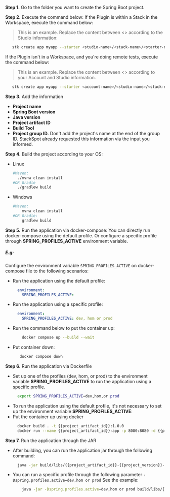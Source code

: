 **Step 1.** Go to the folder you want to create the Spring Boot project.

**Step 2.** Execute the command below:
If the Plugin is within a Stack in the Workspace, execute the command below:
> This is an example. Replace the content between <> according to the Studio information:
   ```bash
      stk create app myapp --starter <studio-name>/<stack-name>/<starter-name>
   ```

If the Plugin isn't in a Workspace, and you're doing remote tests, execute the command below:
> This is an example. Replace the content between <> according to your Account and Studio information.
   ```bash
      stk create app myapp --starter <account-name>/<studio-name>/<stack-name>/<starter-name>
   ```

**Step 3.** Add the information
- **Project name**
- **Spring Boot version**
- **Java version**
- **Project artifact ID**
- **Build Tool**
- **Project group ID.**  Don't add the project's name at the end of the group ID. StackSpot already requested this information via the input you informed.

**Step 4.** Build the project according to your OS:
- Linux
  ```bash
  #Maven:
    ./mvnw clean install
  #OR Gradle
    ./gradlew build
  ```
- Windows
  ```bash
  #Maven: 
      mvnw clean install
  #OR Gradle: 
      gradlew build
  ```
**Step 5.** Run the application via docker-compose:
You can directly run docker-compose using the default profile. Or configure a specific profile through **SPRING_PROFILES_ACTIVE** environment variable.

##### E.g:
Configure the environment variable `SPRING_PROFILES_ACTIVE` on docker-compose file to the following scenarios:
- Run the application using the default profile:
  ```yaml
    environment:
      SPRING_PROFILES_ACTIVE:
  ```
- Run the application using a specific profile:
  ```yaml
    environment:
      SPRING_PROFILES_ACTIVE: dev, hom or prod
  ```
- Run the command below to put the container up:
  ```bash
      docker compose up --build --wait
  ``` 
- Put container down:
  ```bash
     docker compose down
  ```

**Step 6.** Run the application via Dockerfile
- Set up one of the profiles (dev, hom, or prod) to the environment variable **SPRING_PROFILES_ACTIVE** to run the application using a specific profile.
  ```bash
    export SPRING_PROFILES_ACTIVE=dev,hom,or prod
  ```
- To run the application using the default profile, it's not necessary to set up the environment variable **SPRING_PROFILES_ACTIVE**:
- Put the container up using docker
  ```bash
    docker build . -t {{project_artifact_id}}:1.0.0
    docker run --name {{project_artifact_id}}-app -p 8080:8080 -d {{project_artifact_id}}:1.0.0
  ```
  
**Step 7.** Run the application through the JAR
- After building, you can run the application jar through the following command:
  ```bash
    java -jar build/libs/{{project_artifact_id}}-{{project_version}}-final.jar
  ```
- You can run a specific profile through the following parameter `-Dspring.profiles.active=dev,hom or prod`
See the example:
  ```bash
      java -jar -Dspring.profiles.active=dev,hom or prod build/libs/{{project_artifact_id}}-{{project_version}}-final.jar 
  ```  